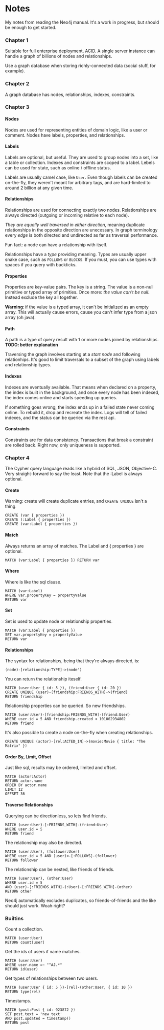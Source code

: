 # Notes

My notes from reading the Neo4j manual. It's a work in progress, but should be enough to get started. 

### Chapter 1

Suitable for full enterprise deployment. ACID. A single server instance can handle a graph of billions of nodes and relationships. 

Use a graph database when storing richly-connected data (social stuff, for example). 

### Chapter 2

A graph database has nodes, relationships, indexes, constraints. 

### Chapter 3

#### Nodes

Nodes are used for representing entities of domain logic, like a user or comment. Nodes have labels, properties, and relationships. 

#### Labels

Labels are optional, but useful. They are used to group nodes into a set, like a table or collection. Indexes and constraints are scoped to a label. Lebels can be used for state, such as online / offline status. 

Labels are usually camel case, like `User`. Even though labels can be created on-the-fly, they weren't meant for arbitrary tags, and are hard-limited to around 2 billion at any given time.

#### Relationships

Relationships are used for connecting exactly two nodes. Relationships are always directed (outgoing or incoming relative to each node). 

*They are equally well traversed in either direction*, meaning duplicate relationships in the opposite direction are unecessary. In graph terminology every *edge* is both directed and undirected as far as traversal performance. 

Fun fact: a node can have a relationship with itself. 

Relationships have a *type* providing meaning. Types are usually upper snake case, such as `FOLLOWS` or `BLOCKS`. If you must, you can use types with spaces if you query with backticks. 

#### Properties

Properties are key-value pairs. The key is a string. The value is a non-null primitive or typed array of primities. Once more: *the value can't be null*. Instead exclude the key all together. 

**Warning**: if the value is a typed array, it can't be initialized as an empty array. This will actually cause errors, cause you can't infer type from a json array (oh java). 

#### Path

A path is a type of query result with 1 or more nodes joined by relationships. **TODO: better explanation**

Traversing the graph involves starting at a *start node* and following relationhips. It's good to limit traversals to a subset of the graph using labels and relationship types. 

#### Indexes

Indexes are eventually available. That means when declared on a property, the index is built in the background, and once every node has been indexed, the index comes online and starts speeding up queries. 

If something goes wrong, the index ends up in a failed state never coming online. To rebuild it, drop and recreate the index. Logs will tell of failed indexes, and the status can be queried via the rest api. 

#### Constraints

Constraints are for data consistency. Transactions that break a constraint are rolled back. Right now, only uniqueness is supported. 

### Chapter 4

The Cypher query language reads like a hybrid of SQL, JSON, Objective-C. Very straight-forward to say the least. Note that the :Label is always optional. 

#### Create

Warning: create will create duplicate entries, and `CREATE UNIQUE` isn't a thing. 

```
CREATE (var { properties })
CREATE (:Label { properties })
CREATE (var:Label { properties })
```

#### Match

Always returns an array of matches. The Label and { properties } are optional. 

```
MATCH (var:Label { properties }) RETURN var
```

#### Where

Where is like the sql clause.

```
MATCH (var:Label)
WHERE var.propertyKey = propertyValue
RETURN var
```

#### Set

Set is used to update node or relationship properties. 

```
MATCH (var:Label { properties })
SET var.propertyKey = propertyValue
RETURN var
```

#### Relationships

The syntax for relationships, being that they're always directed, is:

```
(node)-[relationship:TYPE]->(node')
```

You can return the relationship iteself.

```
MATCH (user:User { id: 5 }), (friend:User { id: 20 })
CREATE UNIQUE (user)-[friendship:FRIENDS_WITH]->(friend)
RETURN friendship
```

Relationship properties can be queried. So new friendships.

```
MATCH (user:User)-[friendship:FRIENDS_WITH]-(friend:User)
WHERE user.id = 5 AND friendship.created < 101002934802
RETURN friend
```

It's also possible to create a node on-the-fly when creating relationships.

```
CREATE UNIQUE (actor)-[rel:ACTED_IN]->(movie:Movie { title: "The Matrix" })
```

#### Order By, Limit, Offset

Just like sql, results may be ordered, limited and offset. 

```
MATCH (actor:Actor)
RETURN actor.name
ORDER BY actor.name
LIMIT 12
OFFSET 36
```

#### Traverse Relationships

Querying can be directionless, so lets find friends.

```
MATCH (user:User)-[:FRIENDS_WITH]-(friend:User)
WHERE user.id = 5
RETURN friend
```

The relationship may also be directed.

```
MATCH (user:User), (follower:User)
WHERE user.id = 5 AND (user)<-[:FOLLOWS]-(follower)
RETURN follower
```

The relationship can be nested, like friends of friends.

```
MATCH (user:User), (other:User)
WHERE user.id = 5
AND (user)-[:FRIENDS_WITH]-(:User)-[:FRIENDS_WITH]-(other)
RETURN other
```

Neo4j automatically excludes duplicates, so friends-of-friends and the like should just work. Woah right? 

### Builtins

Count a collection.

```
MATCH (user:User)
RETURN count(user)
```

Get the ids of users if name matches.

```
MATCH (user:User)
WHERE user.name =~ "^AJ.*"
RETURN id(user)
```

Get types of relationships between two users.

```
MATCH (user:User { id: 5 })-[rel]-(other:User, { id: 10 })
RETURN type(rel)
```

Timestamps.

```
MATCH (post:Post { id: 923872 })
SET post.text = 'new text'
AND post.updated = timestamp()
RETURN post
```
